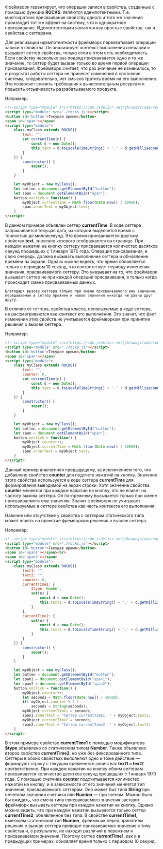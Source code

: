 ﻿Фреймворк гарантирует, что операции записи в свойства, созданные с помощью функции **ROCKS**, являются идемпотентными. Т.е. многократное присваивание свойству одного и того же значения производит тот же эффект на систему, что и однократное присваивание. Идемпотентными являются как простые свойства, так и свойства с сеттерами.

Для реализации идемпотентности фреймворк перехватывает операции записи в свойства. Он анализирует контекст выполнения операции и вызывает сеттер свойства, только если в этом есть необходимость. Если свойству несколько раз подряд присваивается одно и то же значение, то сеттер будет вызван только во время первой операции присваивания. Фреймворк считает, что раз значение не изменилось, то и результат работы сеттера не принесет изменений в состояние системы, следовательно, нет смысла тратить время на его выполнение. Это позволяет снизить требования к вычислительным ресурсам и повысить отзывчивость разрабатываемого продукта.

Например:

```html run_edit_h=40_
<!--script type="module" src="https://cdn.jsdelivr.net/gh/odajs/oda/rocks.js"></script-->
<script type="module" src="./rocks.js"></script>
<button id='button'>Текущее время</button>
<span id='span'></span>
<script type="module">
    class myClass extends ROCKS({
        text: "",
        set currentTime(n) {
            const d = new Date();
            this.text = d.toLocaleTimeString() + '.' + d.getMilliseconds();
        }
    }) {
        constructor() {
            super();
        }
    }

    let myObject = new myClass();
    let button = document.getElementById("button");
    let span = document.getElementById("span");
    button.onclick = function() {
        myObject.currentTime = Math.floor(Date.now() / 10000);
        span.innerText = myObject.text;
    }
</script>
```

В данном примере объявлен сеттер **currentTime**. В коде сеттера запрашивается текущая дата, из которой выделяется время с точностью до миллисекунд. Это время присваивается другому свойству **text**, значение которого отображается на странице. При каждом нажатии на кнопку сеттеру присваивается количество десятков секунд прошедших с 1 января 1970 года. Операция присваивания, в свою очередь, должна вызывать выполнение сеттера и обновление времени на экране. Однако можно видеть, что время обновляется только с периодом 10 секунд, что соответствует периоду изменения значения, присваиваемого сеттеру. Это указывает на то, что фреймворк вызывает сеттер не при каждой операции присваивания, а только когда происходит смена присваиваемых данных.

```info_md
Благодаря вызову сеттера только при смене присваиваемого ему значению, передаваемые в сеттер прежнее и новое значения никогда не равны друг другу.
```

В отличие от геттера, свойства класса, используемые в коде сеттера, не рассматриваются как контекст его выполнения. Это значит, что факт изменения этих свойств не учитывается фреймворком при принятии решения о вызове сеттера.

Например:

```html run_edit_h=40_
<!--script type="module" src="https://cdn.jsdelivr.net/gh/odajs/oda/rocks.js"></script-->
<script type="module" src="./rocks.js"></script>
<button id='button'>Текущее время</button>
<span id='span'></span>
<script type="module">
    class myClass extends ROCKS({
        text: "",
        counter: 0,
        set currentTime(n) {
            const d = new Date();
            this.text = d.toLocaleTimeString() + '.' + d.getMilliseconds() + ' — Счетчик: ' + myObject.counter;
        }
    }) {
        constructor() {
            super();
        }
    }

    let myObject = new myClass();
    let button = document.getElementById("button");
    let span = document.getElementById("span");
    button.onclick = function() {
        myObject.counter++;
        myObject.currentTime = Math.floor(Date.now() / 10000);
        span.innerText = myObject.text;
    }
</script>
```

Данный пример аналогичен предыдущему, за исключением того, что добавлено свойство **counter** для подсчета нажатий на кнопку. Значение этого свойства используется в коде сеттера **currentTime** для формирования выводимой на экран строки. Хотя значение свойства **counter** меняется при каждом нажатии на кнопку, это не влияет на частоту вызова сеттера. Он по-прежнему вызывается только при смене присваиваемого ему значения. Значит фреймворк не учитывает используемые в сеттере свойства как часть контекста его выполнения.

Наличие или отсутствие у свойства с сеттером статического типа может влиять на принятие фремворком решения о вызове сеттера.

Например:

```html run_edit_h=60_
<!--script type="module" src="https://cdn.jsdelivr.net/gh/odajs/oda/rocks.js"></script-->
<script type="module" src="./rocks.js"></script>
<button id='button'>Текущее время</button>
<span id='span1'></span><br>
<span id='span2'></span>
<script type="module">
    class myClass extends ROCKS({
        text1: "",
        text2: "",
        counter: 0,
        currentTime1: {
            $type: Number,
            set(n) {
                const d = new Date();
                this.text1 = d.toLocaleTimeString() + '.' + d.getMilliseconds();
            }
        },
        currentTime2: {
            set(n) {
                const d = new Date();
                this.text2 = d.toLocaleTimeString() + '.' + d.getMilliseconds();
            }
        }
    }) {
        constructor() {
            super();
        }
    }

    let myObject = new myClass();
    let button = document.getElementById("button");
    let span1 = document.getElementById("span1");
    let span2 = document.getElementById("span2");
    button.onclick = function() {
        myObject.counter++;
        let seconds = Math.floor(Date.now() / 10000);
        if( myObject.counter % 2 )
            seconds = String(seconds);
        myObject.currentTime1 = seconds;
        span1.innerText = "Сеттер currentTime1: " + myObject.text1;
        myObject.currentTime2 = seconds;
        span2.innerText = "Сеттер currentTime2: " + myObject.text2;
    }
</script>
```

В этом примере свойство **currentTime1** с помощью модификатора **$type** объявлено со статическим типом **Number**. Также объявлено второе свойство **currentTime2**, но уже без фиксированного типа. Сеттеры в обоих свойствах выполняют одно и тоже действие — формируют строку с текущим временем в свойствах **text1** и **text2** соответственно. При каждом нажатии на кнопку обоим сеттерам присваивается количество десятков секунд прошедших с 1 января 1970 года. С помощью счетчика **counter** подсчитывается количество нажатий на кнопку, и в зависимости от его значения меняется тип значения, присваиваемого сеттерам. Оно может быт типа **String** при нечетном значении счетчика или **Number** — при четном. Можно было бы ожидать, что смена типа присваиваемого значения заставит фреймворк вызывать сеттеры при каждом нажатии на кнопку. Однако можно видеть, что при каждом нажатии вызывается только сеттер **currentTime2**, объявленное без типа. В свойстве **currentTime1**, имеющем статический тип **Number**, фреймворк перед принятием решения о вызове сеттера приводит присваиваемое значение к типу свойства и, в результате, не находит различий в пережнем и присваиваемом значении. Поэтому сеттер **currentTime1**, как и в предыдущих примерах, обновляет время только с периодом 10 секунд.

